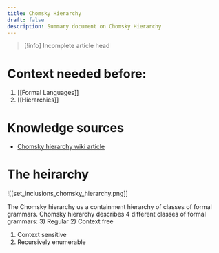 ```yaml
---
title: Chomsky Hierarchy
draft: false
description: Summary document on Chomsky Hierarchy
---
```

> [!info] Incomplete article head
# Context needed before:
1) [[Formal Languages]]
2) [[Hierarchies]]
# Knowledge sources
* [Chomsky hierarchy wiki article](https://en.wikipedia.org/wiki/Chomsky_hierarchy)

# The heirarchy
![[set_inclusions_chomsky_hierarchy.png]]

The Chomsky hierarchy us a containment hierarchy of classes of formal grammars.
Chomsky hierarchy describes 4 different classes of formal grammars:
3) Regular
2) Context free
1) Context sensitive
0) Recursively enumerable

